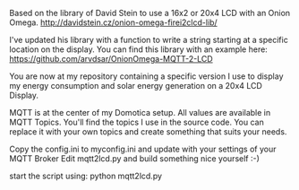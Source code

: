 Based on the library of David Stein to use a 16x2 or 20x4 LCD with an Onion Omega.
http://davidstein.cz/onion-omega-firei2clcd-lib/

I've updated his library with a function to write a string starting at a specific location on the display. You can find this library with an example here:
https://github.com/arvdsar/OnionOmega-MQTT-2-LCD

You are now at my repository containing a specific version I use to display my
energy consumption and solar energy generation on a 20x4 LCD Display. 

MQTT is at the center of my Domotica setup. All values are available in MQTT Topics.
You'll find the topics I use in the source code. You can replace it with your own topics and create something that suits your needs.

Copy the config.ini to myconfig.ini and update with your settings of your MQTT Broker
Edit mqtt2lcd.py and build something nice yourself :-)

start the script using:
python mqtt2lcd.py



